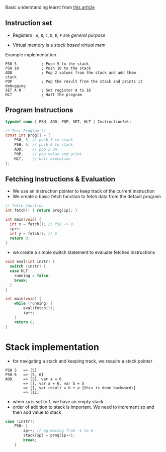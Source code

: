 Basic understanding learnt from [this article](http://web.archive.org/web/20200121100942/https://blog.felixangell.com/virtual-machine-in-c/)

## Instruction set

- Registers : `A`, `B`, `C`, `D`, `E`, `F` are _general purpose_

- Virtual memory is a _stack based virtual mem_

Example implementation
```
PSH 5           ; Push 5 to the stack
PSH 10          ; Push 10 to the stack
ADD             ; Pop 2 values from the stack and add them
stack
POP             ; Pop the result from the stack and prints it
debugging
SET A 0         ; Set register A to 16
HLT             ; Halt the program
```

## Program Instructions

```C
typedef enum { PSH, ADD, POP, SET, HLT } InstructionSet;

/* Test Program */
const int prog[] = {
    PSH, 5, // push 5 to stack
    PSH, 6, // push 6 to stack
    ADD,    // pop 2 va
    POP,    // pop value and print
    HLT,    // halt execution
};
```

## Fetching Instructions & Evaluation

- We use an instruction pointer to keep track of the current instruction
- We create a basic fetch function to fetch data from the default program
```C
// fetch function
int fetch() { return prog[ip]; }

int main(void) {
  int x = fetch(); // PSH -> 0
  ip++;
  int y = fetch(); // 5
  return 0;
}
```

- we create a simple switch statement to evaluate fetched instructions
```C
void eval(int instr) {
  switch (instr) {
  case HLT:
    running = false;
    break;
  }
}

int main(void) {
    while (running) {
        eval(fetch());
        ip++;
    }
    return 0;
}
```

# Stack implementation

- for navigating a stack and keeping track, we require a stack pointer
```
PSH 5   => [5]
PSH 6   => [5, 6]
ADD     => [5], var a = 6
        => [], var a = 6, var b = 5
        => [], var result = b + a {this is done backwards}
        => [11]
```
- when `sp` is set to 1, we have an empty stack
- order of addition to stack is important. We need to increment sp and then add value to stack

```C
case (instr):
    PSH: {
        sp++; // eg moving from -1 to 0
        stack[sp] = prog[ip++];
        break;
    }

```
